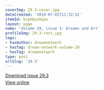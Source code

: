 ```yaml
---
coverImg: 29.3-cover.jpg
dateCreated: '2010-07-01T11:32:52'
itemId: bcphbyukqzw
layout: page
name: 'Volume 29, issue 3: Dreams and Art'
profileImg: 29.3-rect.jpg
tags:
- hasAuthor: dreamnetwork
- hasTag: dream-network-volume-29
- hasTag: dreamnetwork
type: post
urlSlug: '29.3'
---
```

<p style="margin-block-end: 5px; margin-block-start: 5px;"><a href="../files/pdfs/Volume_29/29.3_art.pdf" download="">Download issue 29.3</a></p><p style="margin-block-end: 5px; margin-block-start: 5px;"><a href="../files/pdfs/Volume_29/29.3_art.pdf">View online</a></p>